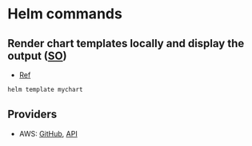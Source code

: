 # Helm commands

## Render chart templates locally and display the output ([SO](https://unix.stackexchange.com/a/22728/32390))

* [Ref](https://docs.helm.sh/helm/#helm-template)

```bash
helm template mychart
```

## Providers

* AWS: [GitHub](https://github.com/crossplane/provider-aws), [API](https://doc.crds.dev/github.com/crossplane/provider-aws)